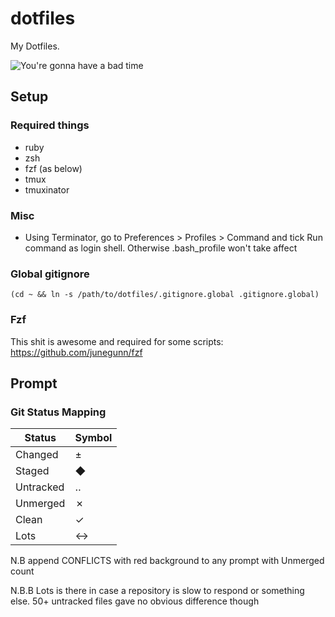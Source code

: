 dotfiles
========

My Dotfiles.

![You're gonna have a bad time](http://i.imgur.com/T4xU6RO.jpg)

## Setup

### Required things

- ruby
- zsh
- fzf (as below)
- tmux
- tmuxinator

### Misc

- Using Terminator, go to Preferences > Profiles > Command and tick Run command as login shell. Otherwise .bash_profile won't take affect

### Global gitignore

`(cd ~ && ln -s /path/to/dotfiles/.gitignore.global .gitignore.global)`

### Fzf

This shit is awesome and required for some scripts: https://github.com/junegunn/fzf

## Prompt

### Git Status Mapping

Status    | Symbol
----------|-------
Changed   |   ±
Staged    |   ◆
Untracked |   ‥
Unmerged  |   ✗
Clean     |   ✓
Lots      |   ↔

N.B append CONFLICTS with red background to any prompt with Unmerged count

N.B.B Lots is there in case a repository is slow to respond or something else. 50+ untracked files gave no obvious difference though
